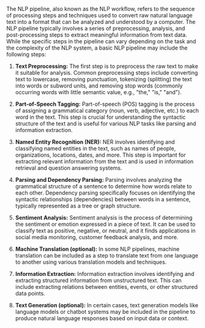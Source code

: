 The NLP pipeline, also known as the NLP workflow, refers to the sequence of processing steps and techniques used to convert raw natural language text into a format that can be analyzed and understood by a computer. The NLP pipeline typically involves a series of preprocessing, analysis, and post-processing steps to extract meaningful information from text data. While the specific steps in the pipeline can vary depending on the task and the complexity of the NLP system, a basic NLP pipeline may include the following steps:

1. **Text Preprocessing:** The first step is to preprocess the raw text to make it suitable for analysis. Common preprocessing steps include converting text to lowercase, removing punctuation, tokenizing (splitting) the text into words or subword units, and removing stop words (commonly occurring words with little semantic value, e.g., "the," "is," "and").
    
2. **Part-of-Speech Tagging:** Part-of-speech (POS) tagging is the process of assigning a grammatical category (noun, verb, adjective, etc.) to each word in the text. This step is crucial for understanding the syntactic structure of the text and is useful for various NLP tasks like parsing and information extraction.
    
3. **Named Entity Recognition (NER):** NER involves identifying and classifying named entities in the text, such as names of people, organizations, locations, dates, and more. This step is important for extracting relevant information from the text and is used in information retrieval and question answering systems.
    
4. **Parsing and Dependency Parsing:** Parsing involves analyzing the grammatical structure of a sentence to determine how words relate to each other. Dependency parsing specifically focuses on identifying the syntactic relationships (dependencies) between words in a sentence, typically represented as a tree or graph structure.
    
5. **Sentiment Analysis:** Sentiment analysis is the process of determining the sentiment or emotion expressed in a piece of text. It can be used to classify text as positive, negative, or neutral, and it finds applications in social media monitoring, customer feedback analysis, and more.
    
6. **Machine Translation (optional):** In some NLP pipelines, machine translation can be included as a step to translate text from one language to another using various translation models and techniques.
    
7. **Information Extraction:** Information extraction involves identifying and extracting structured information from unstructured text. This can include extracting relations between entities, events, or other structured data points.
    
8. **Text Generation (optional):** In certain cases, text generation models like language models or chatbot systems may be included in the pipeline to produce natural language responses based on input data or context.